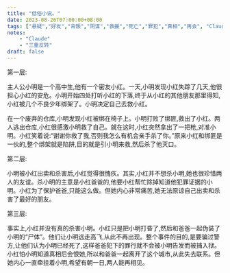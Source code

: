 ```yaml
---
title: "低俗小说。"
date: 2023-08-26T07:00:00+08:00
tags: ["悬疑","好友","背叛","阴谋","救援","死亡","罪犯","真相","再会", "Claude"]
notes:
    - "Claude"
    - "三重反转"
draft: false
---
```


第一层:

主人公小明是一个高中生,他有一个密友小红。一天,小明发现小红失踪了几天,他很担心小红的安危。小明开始四处打听小红的下落,终于从小红的其他朋友那里得知,小红被几个不良少年绑架了。小明决定自己去救小红。

在一个废弃的仓库,小明发现小红被绑在椅子上。小明打败了绑匪,救出了小红。两人逃出仓库,小红很感激小明救了自己。就在这时,小红突然拿出了一把枪,对准小明。小红笑着说:“谢谢你救了我,否则我怎么有机会亲手杀了你。”原来小红和绑匪是一伙的,整个绑架就是陷阱,目的就是引小明来救,然后杀了他灭口。

第二层:

小明被小红出卖和杀害后,小红觉得很愧疚。其实,小红并不想杀小明,她也很珍惜两人的友谊。杀小明的主意是小红爸爸的,他要小红帮忙除掉知道他犯罪证据的小明。小红为了保护爸爸,只能这么做。但她内心非常痛苦,她无法原谅自己出卖和杀害了最好的朋友。

第三层:

事实上,小红并没有真的杀害小明。小红只是把小明打昏了,然后和爸爸一起伪装了小明的“尸体”。他们让小明远走高飞,从此不再出现。整个事件的目的,是要骗过警方,让他们认为小明已经死了,这样爸爸犯下的罪行就不会被小明告发而被捕入狱。小红怕小明知道真相后会恨她,所以和爸爸一起离开了这个城市,从此失去联系。但她内心一直牵挂着小明,希望有朝一日,两人能再相见。